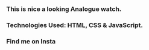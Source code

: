 ### This is nice a looking Analogue watch.

### Technologies Used: HTML, CSS & JavaScript.

### Find me on Insta
